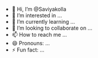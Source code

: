 - 👋 Hi, I’m @Saviyakolla
- 👀 I’m interested in ...
- 🌱 I’m currently learning ...
- 💞️ I’m looking to collaborate on ...
- 📫 How to reach me ...
- 😄 Pronouns: ...
- ⚡ Fun fact: ...

<!---
Saviyakolla/Saviyakolla is a ✨ special ✨ repository because its `README.md` (this file) appears on your GitHub profile.
You can click the Preview link to take a look at your changes.
--->
